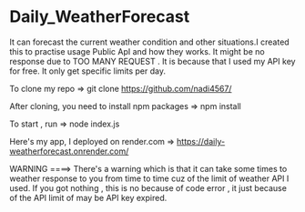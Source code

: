 # Daily_WeatherForecast
It can forecast the current weather condition and other situations.I created this to practise usage Public ApI and how they works. 
It might be no response due to TOO MANY REQUEST . It is because that I used my API key for free. It only get specific limits per day.

To clone my repo => git clone https://github.com/nadi4567/

After cloning, you need to install npm packages => npm install 

To start , run => node index.js

Here's my app, I deployed on render.com => https://daily-weatherforecast.onrender.com/

WARNING   ====> There's a warning which is that it can take some times to weather response to you from time to time cuz of the limit of weather API I used.
If you got nothing , this is no because of code error , it just because of the API limit of may be API key expired.
